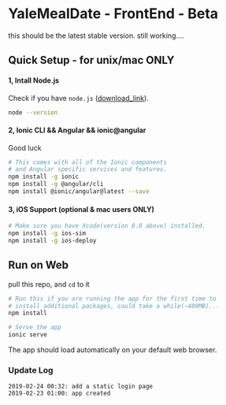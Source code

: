 # YaleMealDate - FrontEnd - Beta

this should be the latest stable version. still working….

## Quick Setup -  for unix/mac ONLY

#### 1, Intall Node.js

Check if you have `node.js` ([download_link](https://nodejs.org/en/download/)).

```bash
node --version
```

#### 2, Ionic CLI && Angular && ionic@angular

Good luck

```bash
# This comes with all of the Ionic components 
# and Angular specific services and features.
npm install -g ionic
npm install -g @angular/cli
npm install @ionic/angular@latest --save
```

#### 3, iOS Support (optional & mac users ONLY)

```bash
# Make sure you have Xcode(version 8.0 above) installed.
npm install -g ios-sim
npm install -g ios-deploy
```

## Run on Web

pull this repo, and `cd` to it

```bash
# Run this if you are running the app for the first time to 
# install additional packages, could take a while(~400MB)...
npm install	

# Serve the app
ionic serve
```

The app should load automatically on your default web browser. 

### Update Log

```
2019-02-24 00:32: add a static login page
2019-02-23 01:00: app created
```

